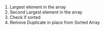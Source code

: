 1. Largest element in the array
2. Second Largest element in the array
3. Check if sorted
4. Remove Duplicate in place from Sorted Array